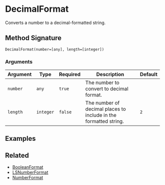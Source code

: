 # DecimalFormat

Converts a number to a decimal-formatted string.

## Method Signature

```
DecimalFormat(number=[any], length=[integer])
```

### Arguments

| Argument | Type      | Required | Description                                                      | Default |
| -------- | --------- | -------- | ---------------------------------------------------------------- | ------- |
| `number` | `any`     | `true`   | The number to convert to decimal format.                         |         |
| `length` | `integer` | `false`  | The number of decimal places to include in the formatted string. | `2`     |

## Examples

## Related

* [BooleanFormat](booleanformat.md)
* [LSNumberFormat](lsnumberformat.md)
* [NumberFormat](numberformat.md)
